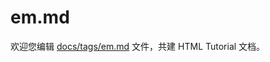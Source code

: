 em.md
===

欢迎您编辑 <a target="__blank" href="https://github.com/jaywcjlove/html-tutorial/blob/master/docs/tags/em.md">docs/tags/em.md</a> 文件，共建 HTML Tutorial 文档。